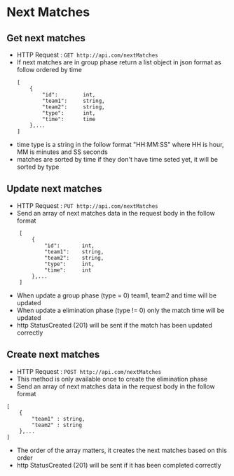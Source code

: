 # Next Matches

## Get next matches

* HTTP Request : ```GET http://api.com/nextMatches```
* If next matches are in group phase return a list object in json format as follow ordered by time
    ``` 
    [
        {
            "id":        int,    
            "team1":     string, 
            "team2":     string,
            "type":      int,    
            "time":      time    
        },...
    ]
    ```
* time type is a string in the follow format "HH:MM:SS" where HH is hour, MM is minutes and SS seconds
* matches are sorted by time if they don't have time seted yet, it will be sorted by type


## Update next matches

* HTTP Request : ```PUT http://api.com/nextMatches```
* Send an array of next matches data in the request body in the follow format
``` 
    [
        {  
            "id":       int,
            "team1":    string,
            "team2":    string,
            "type":     int,
            "time":     int
        },...
    ]
```
* When update a group phase (type = 0) team1, team2 and time will be updated
* When update a elimination phase (type != 0) only the match time will be updated
* http StatusCreated (201) will be sent if the match has been updated correctly

## Create next matches

* HTTP Request : ```POST http://api.com/nextMatches```
* This method is only available once to create the elimination phase
* Send an array of next matches data in the request body in the follow format
```
[
	{
		"team1" : string,
		"team2" : string
	},...
]
```
* The order of the array matters, it creates the next matches based on this order
* http StatusCreated (201) will be sent if it has been completed correctly

